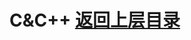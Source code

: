 # C&C++                                                                                      [返回上层目录](../README.md)